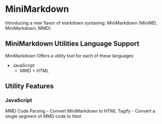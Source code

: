 # MiniMarkdown
Introducing a new flavor of markdown syntaxing: MiniMarkdown (MiniMD, MiniMarkdown, MMD)

## MiniMarkdown Utilities Language Support

MiniMarkdown Offers a utility tool for each of these languages

* JavaScript
    * MMD > HTML


## Utility Features

### JavaScript

MMD Code Parsing - Convert MiniMarkdown to HTML
Tagify - Convert a single segment of MMD code to html